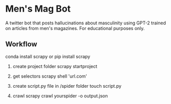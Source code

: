 # Men's Mag Bot

A twitter bot that posts hallucinations about masculinity using GPT-2 trained on articles from men's magazines.
For educational purposes only. 

## Workflow

conda install scrapy
or
pip install scrapy

1. create project folder
scrapy startproject <yourproject>

2. get selectors
scrapy shell 'url.com'

3. create script.py file in /spider folder
touch script.py

4. crawl
scrapy crawl yourspider -o output.json
